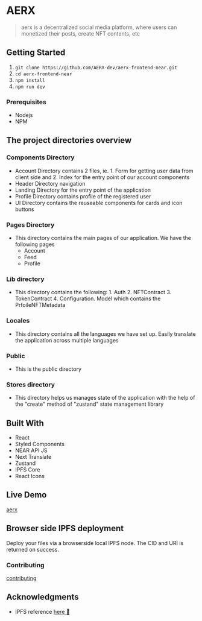 # AERX

> aerx is a decentralized social media platform, where users can monetized their posts, create NFT contents, etc

## Getting Started

1. `git clone https://github.com/AERX-dev/aerx-frontend-near.git`
2. `cd aerx-frontend-near`
3. `npm install`
4. `npm run dev`

### Prerequisites

- Nodejs
- NPM

## The project directories overview

### Components Directory

- Account Directory contains 2 files, ie. 1. Form for getting user data from client side and 2. Index for the entry point of our account components
- Header Directory navigation
- Landing Directory for the entry point of the application
- Profile Directory contains profile of the registered user
- UI Directory contains the reuseable components for cards and icon buttons

### Pages Directory

- This directory contains the main pages of our application. We have the following pages
  - Account
  - Feed
  - Profile

### Lib directory

- This directory contains the following: 1. Auth 2. NFTContract 3. TokenContract 4. Configuration. Model which contains the PrfoileNFTMetadata

### Locales

- This directory contains all the languages we have set up. Easily translate the application across multiple languages

### Public

- This is the public directory

### Stores directory

- This directory helps us manages state of the application with the help of the "create" method of "zustand" state management library

## Built With

- React
- Styled Components
- NEAR API JS
- Next Translate
- Zustand
- IPFS Core
- React Icons

## Live Demo

[aerx](https://aerx-2.vercel.app/)

## Browser side IPFS deployment

Deploy your files via a browserside local IPFS node.
The CID and URI is returned on success.

### Contributing

[contributing](CONTRIBUTING.md)

## Acknowledgments

- IPFS reference [here 🗻](https://github.com/ipfs-examples/js-ipfs-examples/)

<!-- ## 📝 License -->

<!-- This project is [Apache](lic.url) licensed. -->
